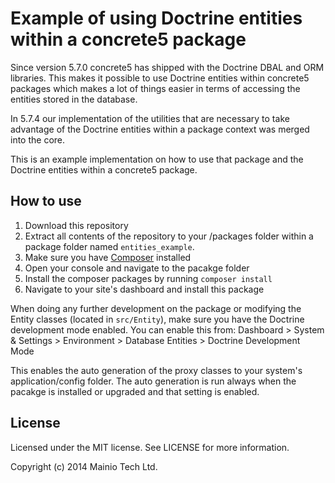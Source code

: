 # Example of using Doctrine entities within a concrete5 package

Since version 5.7.0 concrete5 has shipped with the Doctrine DBAL and ORM
libraries. This makes it possible to use Doctrine entities within concrete5
packages which makes a lot of things easier in terms of accessing the entities
stored in the database.

In 5.7.4 our implementation of the utilities that are necessary to take
advantage of the Doctrine entities within a package context was merged into
the core.

This is an example implementation on how to use that package and the Doctrine
entities within a concrete5 package. 


## How to use

1. Download this repository
2. Extract all contents of the repository to your /packages folder within a
   package folder named `entities_example`.
3. Make sure you have [Composer](https://getcomposer.org/) installed
4. Open your console and navigate to the pacakge folder
5. Install the composer packages by running `composer install`
6. Navigate to your site's dashboard and install this package

When doing any further development on the package or modifying the Entity
classes (located in `src/Entity`), make sure you have the Doctrine
development mode enabled. You can enable this from:
Dashboard > System & Settings > Environment > Database Entities > Doctrine Development Mode

This enables the auto generation of the proxy classes to your system's
application/config folder. The auto generation is run always when the pacakge
is installed or upgraded and that setting is enabled.


## License

Licensed under the MIT license. See LICENSE for more information.

Copyright (c) 2014 Mainio Tech Ltd.